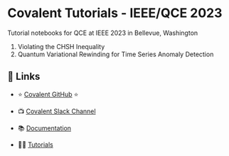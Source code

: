 # Covalent Tutorials - IEEE/QCE 2023

Tutorial notebooks for QCE at IEEE 2023 in Bellevue, Washington

1. Violating the CHSH Inequality
2. Quantum Variational Rewinding for Time Series Anomaly Detection

## 🔗 Links

- ⭐️ [Covalent GitHub](https://github.com/AgnostiqHQ/covalent) ⭐️
- 📺 [Covalent Slack Channel](https://join.slack.com/t/covalentworkflows/shared_invite/zt-22kwbb7k6-x88XLf_alvKP2z11viuVng)

- 📚 [Documentation](https://docs.covalent.xyz/docs/)
- 👩‍🏫 [Tutorials](https://docs.covalent.xyz/docs/user-documentation/tutorials/)

